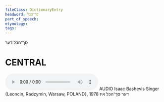 ```yaml
---
fileClass: DictionaryEntry
headword: סך־הכּל
part_of_speech: 
etymology: 
tags: 
---
```

סך־הכּל
דער

CENTRAL
========

<audio controls src="https://ia801503.us.archive.org/5/items/BashevisLexicon/DerSakhaklIz-IsaacBashevisSinger1978.mp3"></audio>
AUDIO Isaac Bashevis Singer {Leoncin, Radzymin, Warsaw, POLAND}, 1978
דער סך־הכּל איז
